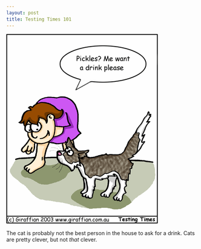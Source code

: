 ```yaml
---
layout: post
title: Testing Times 101
---
```

<img src="/images/tt0101.png">

The cat is probably not the best person in the house to ask for a drink. Cats are pretty clever, but not <em>that</em> clever. 